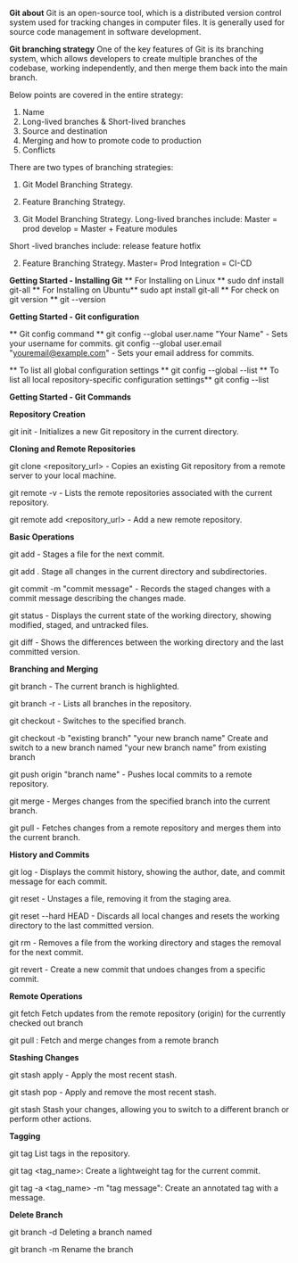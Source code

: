 **Git about**
Git is an open-source tool, which is a distributed version control system used for tracking changes in computer files. It is generally used for source code management in software development.

**Git branching strategy**
One of the key features of Git is its branching system, which allows developers to create multiple branches of the codebase, working independently, and then merge them back into the main branch.

Below points are covered in the entire strategy:

1. Name
2. Long-lived branches & Short-lived branches
3. Source and destination
4. Merging and how to promote code to production
5. Conflicts

There are two types of branching strategies:
1. Git Model Branching Strategy.
2. Feature Branching Strategy.


 1. Git Model Branching Strategy. 
 Long-lived branches include:
 Master   = prod
 develop  = Master + Feature modules

Short -lived branches include:
release 
feature
hotfix 

 2. Feature Branching Strategy.
 Master= Prod
 Integration = CI-CD


**Getting Started - Installing Git**
**  For Installing on Linux **
 sudo dnf install git-all
**  For Installing on Ubuntu**
sudo apt install git-all
**  For check on git version **
git --version


**Getting Started - Git configuration**

**  Git config command **
 git config --global user.name "Your Name" - Sets your username for commits.
 git config --global user.email "youremail@example.com" - Sets your email address for commits.

** To list all global configuration settings **
git config --global --list
**  To list all local repository-specific configuration settings**
git config --list

**Getting Started - Git Commands**

**Repository Creation**

git init - Initializes a new Git repository in the current directory. 

**Cloning and Remote Repositories**

git clone <repository_url> - Copies an existing Git repository from a remote server to your local machine.

git remote -v - Lists the remote repositories associated with the current repository.

git remote add <name> <repository_url> - Add a new remote repository.

**Basic Operations**

git add <file> - Stages a file for the next commit.

git add . Stage all changes in the current directory and subdirectories.

git commit -m "commit message" - Records the staged changes with a commit message describing the changes made.

git status - Displays the current state of the working directory, showing modified, staged, and untracked files.

git diff - Shows the differences between the working directory and the last committed version.

**Branching and Merging**

git branch -  The current branch is highlighted.

git branch -r - Lists all branches in the repository. 

git checkout <branch> - Switches to the specified branch.

git checkout -b "existing branch" "your new branch name"  Create and switch to a new branch named "your new branch name" from existing branch

git push origin "branch name" - Pushes local commits to a remote repository.

git merge <branch> - Merges changes from the specified branch into the current branch.

git pull - Fetches changes from a remote repository and merges them into the current branch.

**History and Commits**

git log - Displays the commit history, showing the author, date, and commit message for each commit.

git reset <file> - Unstages a file, removing it from the staging area.

git reset --hard HEAD - Discards all local changes and resets the working directory to the last committed version.

git rm <file> - Removes a file from the working directory and stages the removal for the next commit.

git revert <commit> - Create a new commit that undoes changes from a specific commit.

**Remote Operations**

git fetch   Fetch updates from the remote repository (origin) for the currently checked out branch

git pull <remote> <branch>: Fetch and merge changes from a remote branch

**Stashing Changes**

git stash apply - Apply the most recent stash.

git stash pop - Apply and remove the most recent stash.

git stash   Stash your changes, allowing you to switch to a different branch or perform other actions.

**Tagging**

git tag  List tags in the repository.

git tag <tag_name>: Create a lightweight tag for the current commit.

git tag -a <tag_name> -m "tag message": Create an annotated tag with a message.

**Delete Branch**

git branch -d <branch-name> Deleting a branch named <branch-name>

git branch -m <branch-name> <new-branch-name>  Rename the branch <branch-name> <new-branch-name>